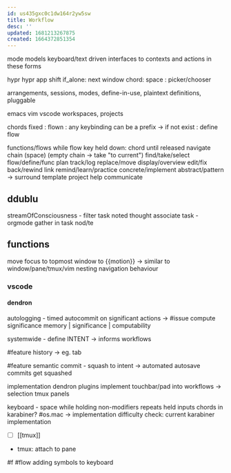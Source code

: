 ```yaml
---
id: us435gxc0c1dw164r2yw5sw
title: Workflow
desc: ''
updated: 1681213267875
created: 1664372851354
---
```


mode
  models keyboard/text driven interfaces to contexts and actions in these forms

hypr
  hypr app
    shift
      if_alone: next window
      chord: space : picker/chooser

arrangements, sessions, modes, define-in-use, plaintext definitions, pluggable

emacs
vim
vscode
  workspaces, projects

chords
  fixed :
  flown : any keybinding can be a prefix -> if not exist : define flow

functions/flows
    while flow key held down: chord until released
  navigate
  chain (space) (empty chain -> take "to current")
  find/take/select
  flow/define/func
  plan
  track/log
  replace/move
  display/overview
  edit/fix
  back/rewind
  link
  remind/learn/practice
  concrete/implement
  abstract/pattern
    -> surround
  template
  project
  help
  communicate


  ## ddublu
  streamOfConsciousness - filter task
  noted thought
associate task - orgmode
  gather in task nod/te


  ## functions
  move focus to topmost window to {{motion}} -> similar to window/pane/tmux/vim nesting navigation behaviour

  ### vscode
  #### dendron
  autologging - timed autocommit on significant actions -> #issue compute significance
    memory | significance | computability

systemwide - define INTENT -> informs workflows

#feature history -> eg. tab

#feature semantic commit - squash to intent
-> automated autosave commits get squashed

implementation dendron plugins
implement touchbar/pad into workflows
  -> selection tmux panels

keyboard - space while holding non-modifiers repeats held inputs
  chords in karabiner? #os.mac
  -> implementation difficulty
  check: current karabiner implementation

- [ ] [[tmux]]
- tmux: attach to pane

#f #flow adding symbols to keyboard